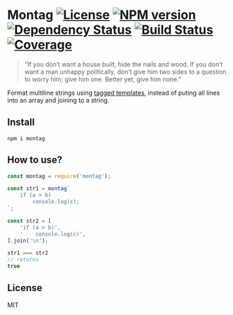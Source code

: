 # Montag [![License][LicenseIMGURL]][LicenseURL] [![NPM version][NPMIMGURL]][NPMURL] [![Dependency Status][DependencyStatusIMGURL]][DependencyStatusURL] [![Build Status][BuildStatusIMGURL]][BuildStatusURL] [![Coverage][CoverageIMGURL]][CoverageURL]

> “If you don’t want a house built, hide the nails and wood.
> If you don’t want a man unhappy politically, don’t give him two sides to a question to worry him; give him one. Better yet, give him none.”

Format multiline strings using [tagged templates](https://developer.mozilla.org/en-US/docs/Web/JavaScript/Reference/Template_literals#Tagged_templates), instead of puting all lines into an array and joining to a string.

## Install

```
npm i montag
```

## How to use?

```js
const montag = require('montag');

const str1 = montag`
    if (a > b)
        console.log(c);
`;

const str2 = [
    'if (a > b)',
    '    console.log(c)',
].join('\n');

str1 === str2
// returns
true
```

## License

MIT

[NPMIMGURL]:                https://img.shields.io/npm/v/montag.svg?style=flat&longCache=true
[BuildStatusIMGURL]:        https://img.shields.io/travis/coderaiser/montag/master.svg?style=flat&longCache=true
[DependencyStatusIMGURL]:   https://img.shields.io/david/coderaiser/montag.svg?style=flat&longCache=true
[LicenseIMGURL]:            https://img.shields.io/badge/license-MIT-317BF9.svg?style=flat&longCache=true
[NPMURL]:                   https://npmjs.org/package/montag 'npm'
[BuildStatusURL]:           https://travis-ci.org/coderaiser/montag  'Build Status'
[DependencyStatusURL]:      https://david-dm.org/coderaiser/montag 'Dependency Status'
[LicenseURL]:               https://tldrlegal.com/license/mit-license 'MIT License'

[CoverageURL]:              https://coveralls.io/github/coderaiser/montag?branch=master
[CoverageIMGURL]:           https://coveralls.io/repos/coderaiser/montag/badge.svg?branch=master&service=github

